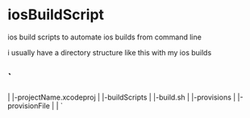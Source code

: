 iosBuildScript
==============

ios build scripts to automate ios builds from command line

i usually have a directory structure like this with my ios builds

`
--
 |
 |-projectName.xcodeproj
 |
 |-buildScripts
         |
         |-build.sh
         |
         |-provisions
                 |
                 |-provisionFile
 |
 |
`